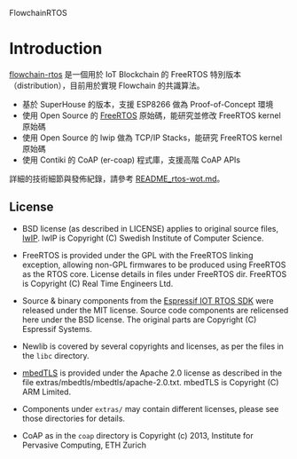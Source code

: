 FlowchainRTOS

# Introduction

[flowchain-rtos](https://github.com/flowchain/flowchain-rtos) 是一個用於 IoT Blockchain 的 FreeRTOS 特別版本（distribution），目前用於實現 Flowchain 的共識算法。

* 基於 SuperHouse 的版本，支援 ESP8266 做為 Proof-of-Concept 環境
* 使用 Open Source 的 [FreeRTOS](http://www.freertos.org) 原始碼，能研究並修改 FreeRTOS kernel 原始碼
* 使用 Open Source 的 lwip 做為 TCP/IP Stacks，能研究 FreeRTOS kernel 原始碼
* 使用 Contiki 的 CoAP (er-coap) 程式庫，支援高階 CoAP APIs

詳細的技術細節與發佈紀錄，請參考 [README_rtos-wot.md](README_rtos-wot.md)。

## License

* BSD license (as described in LICENSE) applies to original source files, [lwIP](http://lwip.wikia.com/wiki/LwIP_Wiki). lwIP is Copyright (C) Swedish Institute of Computer Science.

* FreeRTOS is provided under the GPL with the FreeRTOS linking exception, allowing non-GPL firmwares to be produced using FreeRTOS as the RTOS core. License details in files under FreeRTOS dir. FreeRTOS is Copyright (C) Real Time Engineers Ltd.

* Source & binary components from the [Espressif IOT RTOS SDK](https://github.com/espressif/esp_iot_rtos_sdk) were released under the MIT license. Source code components are relicensed here under the BSD license. The original parts are Copyright (C) Espressif Systems.

* Newlib is covered by several copyrights and licenses, as per the files in the `libc` directory.

* [mbedTLS](https://tls.mbed.org/) is provided under the Apache 2.0 license as described in the file extras/mbedtls/mbedtls/apache-2.0.txt. mbedTLS is Copyright (C) ARM Limited.

* Components under `extras/` may contain different licenses, please see those directories for details.

* CoAP as in the `coap` directory is Copyright (c) 2013, Institute for Pervasive Computing, ETH Zurich
